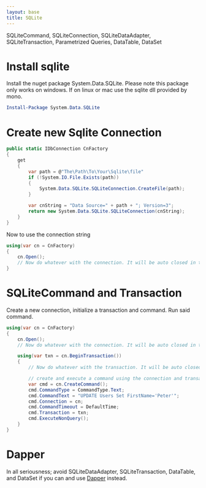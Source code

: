 ```yaml
---
layout: base
title: SQLite
---
```


SQLiteCommand, SQLiteConnection, SQLiteDataAdapter, SQLiteTransaction, Parametrized Queries, DataTable, DataSet

# Install sqlite
Install the nuget package System.Data.SQLite.  Please note this package only works on windows.  If on linux or mac use the sqlite dll provided by mono.

```powershell
Install-Package System.Data.SQLite 
```

# Create new Sqlite Connection

```cs
public static IDbConnection CnFactory
{
    get
    {
    	var path = @"The\Path\To\Your\Sqlite\file"
        if (!System.IO.File.Exists(path))
        {
            System.Data.SQLite.SQLiteConnection.CreateFile(path);
        }

        var cnString = "Data Source=" + path + "; Version=3";
        return new System.Data.SQLite.SQLiteConnection(cnString);
    }
}
```

Now to use the connection string

```cs
using(var cn = CnFactory)
{
	cn.Open();
	// Now do whatever with the connection. It will be auto closed in the using statement.
}
```

# SQLiteCommand and Transaction
Create a new connection, initialize a transaction and command.  Run said command.

```cs
using(var cn = CnFactory)
{
	cn.Open();
	// Now do whatever with the connection. It will be auto closed in the using statement.

	using(var txn = cn.BeginTransaction())
	{
		// Now do whatever with the transaction. It will be auto closed in the using statement.

		// create and execute a command using the connection and transaction
		var cmd = cn.CreateCommand();
		cmd.CommandType = CommandType.Text;
		cmd.CommandText = "UPDATE Users Set FirstName='Peter'";
		cmd.Connection = cn;
		cmd.CommandTimeout = DefaultTime;
		cmd.Transaction = txn;
		cmd.ExecuteNonQuery();
	}
}
```



# Dapper

In all seriousness; avoid SQLiteDataAdapter, SQLiteTransaction, DataTable, and DataSet if you can and use 
[Dapper]({{site.baseurl}}/docs/Database/Dapper-Micro-ORM.html) instead.

